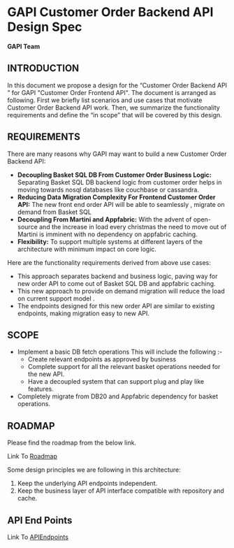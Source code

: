 # GAPI Customer Order Backend API Design Spec

**GAPI Team**

## INTRODUCTION

In this document we propose a design for the “Customer Order Backend API ” for
GAPI "Customer Order Frontend API".
The document is arranged as following. First we briefly list scenarios
and use cases that motivate Customer Order Backend API work. Then, we summarize the
functionality requirements and define the “in
scope” that will be covered by this design.

## REQUIREMENTS

There are many reasons why GAPI may want to build a new Customer Order Backend API:
+ **Decoupling Basket SQL DB From Customer Order Business Logic:** Separating Basket SQL DB backend logic from customer order helps in moving towards nosql databases like couchbase or cassandra.
+ **Reducing Data Migration Complexity For Frontend Customer Order API:** The new front end order API will be able to seamlessly , migrate on demand from Basket SQL
+ **Decoupling From Martini and Appfabric:** With the advent of open-source and the increase in load every christmas the need to move out of Martini is imminent with no dependency on appfabric caching.
+ **Flexibility:** To support multiple systems at different layers of the architecture with minimum impact on core logic. 


Here are the functionality requirements derived from above use cases:
+ This approach separates backend and business logic, paving way for new order API to come out of Basket SQL DB and appfabric caching.
+ This new approach to provide on demand migration will reduce the load on current support model .
+ The endpoints designed for this new order API are similar to existing endpoints, making migration easy to new API.

## SCOPE

+ Implement a basic DB fetch operations
	This will include the following :-
   + Create relevant endpoints as approved by business
   + Complete support for all the relevant basket operations needed for the new API.
   + Have a decoupled system that can support plug and play like features.
+ Completely migrate from DB20 and Appfabric dependency for basket operations.

## ROADMAP

Please find the roadmap from the below link.

Link To [Roadmap](https://github.dev.global.tesco.org/UKGrocery/GAPICustomerOrder_V2/tree/master/doc/Roadmap)

Some design principles we are following in this architecture:

1. Keep the underlying API endpoints independent. 
2. Keep the business layer of API interface compatible with repository and cache.

## API End Points
Link To [APIEndpoints](https://github.dev.global.tesco.org/UKGrocery/GAPICustomerOrder_V1/tree/IX20/doc/Endpoints-Spec)

